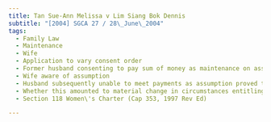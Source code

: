 ```yaml
---
title: Tan Sue-Ann Melissa v Lim Siang Bok Dennis 
subtitle: "[2004] SGCA 27 / 28\_June\_2004"
tags:
  - Family Law
  - Maintenance
  - Wife
  - Application to vary consent order
  - Former husband consenting to pay sum of money as maintenance on assumption that his earnings would subsequently increase
  - Wife aware of assumption
  - Husband subsequently unable to meet payments as assumption proved to be unachievable despite reasonable efforts
  - Whether this amounted to material change in circumstances entitling court to vary maintenance order
  - Section 118 Women\'s Charter (Cap 353, 1997 Rev Ed)

---
```


